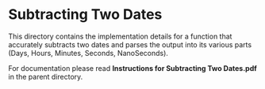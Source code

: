 # Subtracting Two Dates

This directory contains the implementation details for a function that accurately subtracts two dates and parses the output into its various parts (Days, Hours, Minutes, Seconds, NanoSeconds).

For documentation please read **Instructions for Subtracting Two Dates.pdf** in the parent directory. 
